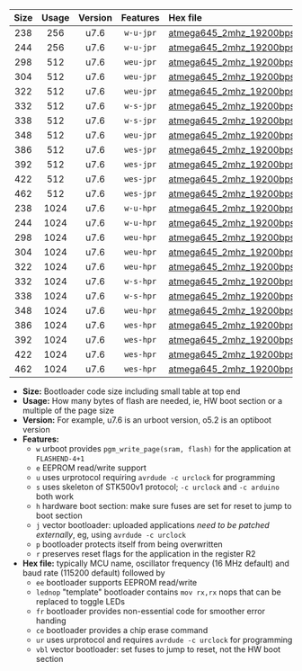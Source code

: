 |Size|Usage|Version|Features|Hex file|
|:-:|:-:|:-:|:-:|:--|
|238|256|u7.6|`w-u-jpr`|[atmega645_2mhz_19200bps_ur_vbl.hex](https://raw.githubusercontent.com/stefanrueger/urboot/main/bootloaders/atmega645/fcpu_2mhz/19200_bps/atmega645_2mhz_19200bps_ur_vbl.hex)|
|244|256|u7.6|`w-u-jpr`|[atmega645_2mhz_19200bps_lednop_ur_vbl.hex](https://raw.githubusercontent.com/stefanrueger/urboot/main/bootloaders/atmega645/fcpu_2mhz/19200_bps/atmega645_2mhz_19200bps_lednop_ur_vbl.hex)|
|298|512|u7.6|`weu-jpr`|[atmega645_2mhz_19200bps_ee_ur_vbl.hex](https://raw.githubusercontent.com/stefanrueger/urboot/main/bootloaders/atmega645/fcpu_2mhz/19200_bps/atmega645_2mhz_19200bps_ee_ur_vbl.hex)|
|304|512|u7.6|`weu-jpr`|[atmega645_2mhz_19200bps_ee_lednop_ur_vbl.hex](https://raw.githubusercontent.com/stefanrueger/urboot/main/bootloaders/atmega645/fcpu_2mhz/19200_bps/atmega645_2mhz_19200bps_ee_lednop_ur_vbl.hex)|
|322|512|u7.6|`weu-jpr`|[atmega645_2mhz_19200bps_ee_lednop_fr_ur_vbl.hex](https://raw.githubusercontent.com/stefanrueger/urboot/main/bootloaders/atmega645/fcpu_2mhz/19200_bps/atmega645_2mhz_19200bps_ee_lednop_fr_ur_vbl.hex)|
|332|512|u7.6|`w-s-jpr`|[atmega645_2mhz_19200bps_vbl.hex](https://raw.githubusercontent.com/stefanrueger/urboot/main/bootloaders/atmega645/fcpu_2mhz/19200_bps/atmega645_2mhz_19200bps_vbl.hex)|
|338|512|u7.6|`w-s-jpr`|[atmega645_2mhz_19200bps_lednop_vbl.hex](https://raw.githubusercontent.com/stefanrueger/urboot/main/bootloaders/atmega645/fcpu_2mhz/19200_bps/atmega645_2mhz_19200bps_lednop_vbl.hex)|
|348|512|u7.6|`weu-jpr`|[atmega645_2mhz_19200bps_ee_lednop_fr_ce_ur_vbl.hex](https://raw.githubusercontent.com/stefanrueger/urboot/main/bootloaders/atmega645/fcpu_2mhz/19200_bps/atmega645_2mhz_19200bps_ee_lednop_fr_ce_ur_vbl.hex)|
|386|512|u7.6|`wes-jpr`|[atmega645_2mhz_19200bps_ee_vbl.hex](https://raw.githubusercontent.com/stefanrueger/urboot/main/bootloaders/atmega645/fcpu_2mhz/19200_bps/atmega645_2mhz_19200bps_ee_vbl.hex)|
|392|512|u7.6|`wes-jpr`|[atmega645_2mhz_19200bps_ee_lednop_vbl.hex](https://raw.githubusercontent.com/stefanrueger/urboot/main/bootloaders/atmega645/fcpu_2mhz/19200_bps/atmega645_2mhz_19200bps_ee_lednop_vbl.hex)|
|422|512|u7.6|`wes-jpr`|[atmega645_2mhz_19200bps_ee_lednop_fr_vbl.hex](https://raw.githubusercontent.com/stefanrueger/urboot/main/bootloaders/atmega645/fcpu_2mhz/19200_bps/atmega645_2mhz_19200bps_ee_lednop_fr_vbl.hex)|
|462|512|u7.6|`wes-jpr`|[atmega645_2mhz_19200bps_ee_lednop_fr_ce_vbl.hex](https://raw.githubusercontent.com/stefanrueger/urboot/main/bootloaders/atmega645/fcpu_2mhz/19200_bps/atmega645_2mhz_19200bps_ee_lednop_fr_ce_vbl.hex)|
|238|1024|u7.6|`w-u-hpr`|[atmega645_2mhz_19200bps_ur.hex](https://raw.githubusercontent.com/stefanrueger/urboot/main/bootloaders/atmega645/fcpu_2mhz/19200_bps/atmega645_2mhz_19200bps_ur.hex)|
|244|1024|u7.6|`w-u-hpr`|[atmega645_2mhz_19200bps_lednop_ur.hex](https://raw.githubusercontent.com/stefanrueger/urboot/main/bootloaders/atmega645/fcpu_2mhz/19200_bps/atmega645_2mhz_19200bps_lednop_ur.hex)|
|298|1024|u7.6|`weu-hpr`|[atmega645_2mhz_19200bps_ee_ur.hex](https://raw.githubusercontent.com/stefanrueger/urboot/main/bootloaders/atmega645/fcpu_2mhz/19200_bps/atmega645_2mhz_19200bps_ee_ur.hex)|
|304|1024|u7.6|`weu-hpr`|[atmega645_2mhz_19200bps_ee_lednop_ur.hex](https://raw.githubusercontent.com/stefanrueger/urboot/main/bootloaders/atmega645/fcpu_2mhz/19200_bps/atmega645_2mhz_19200bps_ee_lednop_ur.hex)|
|322|1024|u7.6|`weu-hpr`|[atmega645_2mhz_19200bps_ee_lednop_fr_ur.hex](https://raw.githubusercontent.com/stefanrueger/urboot/main/bootloaders/atmega645/fcpu_2mhz/19200_bps/atmega645_2mhz_19200bps_ee_lednop_fr_ur.hex)|
|332|1024|u7.6|`w-s-hpr`|[atmega645_2mhz_19200bps.hex](https://raw.githubusercontent.com/stefanrueger/urboot/main/bootloaders/atmega645/fcpu_2mhz/19200_bps/atmega645_2mhz_19200bps.hex)|
|338|1024|u7.6|`w-s-hpr`|[atmega645_2mhz_19200bps_lednop.hex](https://raw.githubusercontent.com/stefanrueger/urboot/main/bootloaders/atmega645/fcpu_2mhz/19200_bps/atmega645_2mhz_19200bps_lednop.hex)|
|348|1024|u7.6|`weu-hpr`|[atmega645_2mhz_19200bps_ee_lednop_fr_ce_ur.hex](https://raw.githubusercontent.com/stefanrueger/urboot/main/bootloaders/atmega645/fcpu_2mhz/19200_bps/atmega645_2mhz_19200bps_ee_lednop_fr_ce_ur.hex)|
|386|1024|u7.6|`wes-hpr`|[atmega645_2mhz_19200bps_ee.hex](https://raw.githubusercontent.com/stefanrueger/urboot/main/bootloaders/atmega645/fcpu_2mhz/19200_bps/atmega645_2mhz_19200bps_ee.hex)|
|392|1024|u7.6|`wes-hpr`|[atmega645_2mhz_19200bps_ee_lednop.hex](https://raw.githubusercontent.com/stefanrueger/urboot/main/bootloaders/atmega645/fcpu_2mhz/19200_bps/atmega645_2mhz_19200bps_ee_lednop.hex)|
|422|1024|u7.6|`wes-hpr`|[atmega645_2mhz_19200bps_ee_lednop_fr.hex](https://raw.githubusercontent.com/stefanrueger/urboot/main/bootloaders/atmega645/fcpu_2mhz/19200_bps/atmega645_2mhz_19200bps_ee_lednop_fr.hex)|
|462|1024|u7.6|`wes-hpr`|[atmega645_2mhz_19200bps_ee_lednop_fr_ce.hex](https://raw.githubusercontent.com/stefanrueger/urboot/main/bootloaders/atmega645/fcpu_2mhz/19200_bps/atmega645_2mhz_19200bps_ee_lednop_fr_ce.hex)|

- **Size:** Bootloader code size including small table at top end
- **Usage:** How many bytes of flash are needed, ie, HW boot section or a multiple of the page size
- **Version:** For example, u7.6 is an urboot version, o5.2 is an optiboot version
- **Features:**
  + `w` urboot provides `pgm_write_page(sram, flash)` for the application at `FLASHEND-4+1`
  + `e` EEPROM read/write support
  + `u` uses urprotocol requiring `avrdude -c urclock` for programming
  + `s` uses skeleton of STK500v1 protocol; `-c urclock` and `-c arduino` both work
  + `h` hardware boot section: make sure fuses are set for reset to jump to boot section
  + `j` vector bootloader: uploaded applications *need to be patched externally*, eg, using `avrdude -c urclock`
  + `p` bootloader protects itself from being overwritten
  + `r` preserves reset flags for the application in the register R2
- **Hex file:** typically MCU name, oscillator frequency (16 MHz default) and baud rate (115200 default) followed by
  + `ee` bootloader supports EEPROM read/write
  + `lednop` "template" bootloader contains `mov rx,rx` nops that can be replaced to toggle LEDs
  + `fr` bootloader provides non-essential code for smoother error handing
  + `ce` bootloader provides a chip erase command
  + `ur` uses urprotocol and requires `avrdude -c urclock` for programming
  + `vbl` vector bootloader: set fuses to jump to reset, not the HW boot section
